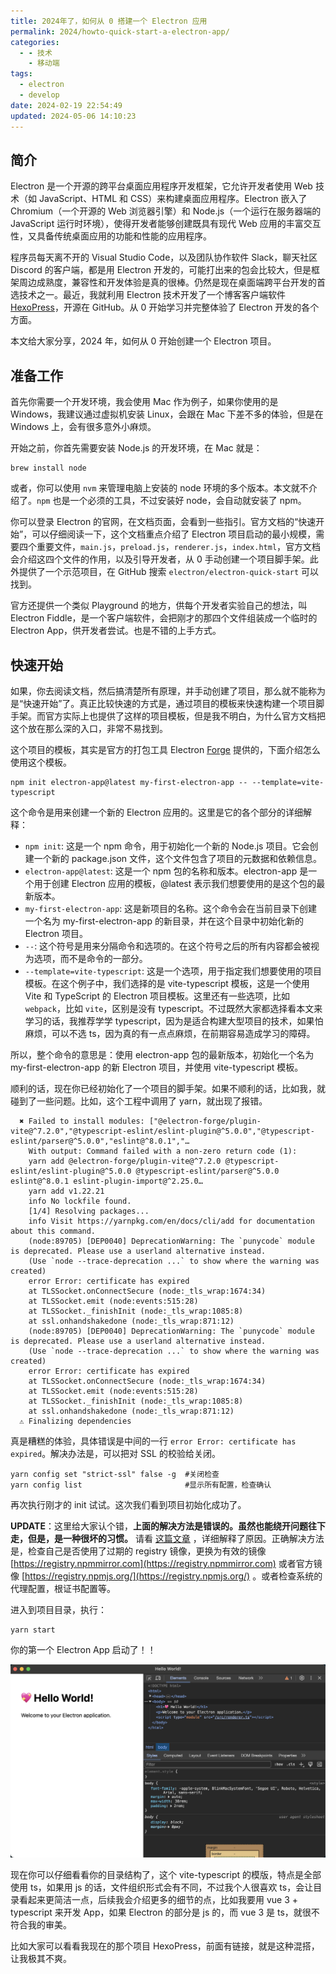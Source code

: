 ```yaml
---
title: 2024年了，如何从 0 搭建一个 Electron 应用
permalink: 2024/howto-quick-start-a-electron-app/
categories:
  - - 技术
    - 移动端
tags:
  - electron
  - develop
date: 2024-02-19 22:54:49
updated: 2024-05-06 14:10:23
---
```

## 简介

Electron 是一个开源的跨平台桌面应用程序开发框架，它允许开发者使用 Web 技术（如 JavaScript、HTML 和 CSS）来构建桌面应用程序。Electron 嵌入了 Chromium（一个开源的 Web 浏览器引擎）和 Node.js（一个运行在服务器端的 JavaScript 运行时环境），使得开发者能够创建既具有现代 Web 应用的丰富交互性，又具备传统桌面应用的功能和性能的应用程序。

程序员每天离不开的 Visual Studio Code，以及团队协作软件 Slack，聊天社区 Discord 的客户端，都是用 Electron 开发的，可能打出来的包会比较大，但是框架周边成熟度，兼容性和开发体验是真的很棒。仍然是现在桌面端跨平台开发的首选技术之一。最近，我就利用 Electron 技术开发了一个博客客户端软件 [HexoPress](https://github.com/charlestang/HexoPress)，开源在 GitHub。从 0 开始学习并完整体验了 Electron 开发的各个方面。

本文给大家分享，2024 年，如何从 0 开始创建一个 Electron 项目。

<!--more-->

## 准备工作

首先你需要一个开发环境，我会使用 Mac 作为例子，如果你使用的是 Windows，我建议通过虚拟机安装 Linux，会跟在 Mac 下差不多的体验，但是在 Windows 上，会有很多意外小麻烦。

开始之前，你首先需要安装 Node.js 的开发环境，在 Mac 就是：

```shell
brew install node
```

或者，你可以使用 `nvm` 来管理电脑上安装的 node 环境的多个版本。本文就不介绍了。`npm` 也是一个必须的工具，不过安装好 node，会自动就安装了 npm。

你可以登录 Electron 的官网，在文档页面，会看到一些指引。官方文档的“快速开始”，可以仔细阅读一下，这个文档重点介绍了 Electron 项目启动的最小规模，需要四个重要文件，`main.js`，`preload.js`，`renderer.js`，`index.html`，官方文档会介绍这四个文件的作用，以及引导开发者，从 0 手动创建一个项目脚手架。此外提供了一个示范项目，在 GitHub 搜索 `electron/electron-quick-start` 可以找到。

官方还提供一个类似 Playground 的地方，供每个开发者实验自己的想法，叫 Electron Fiddle，是一个客户端软件，会把刚才的那四个文件组装成一个临时的 Electron App，供开发者尝试。也是不错的上手方式。

## 快速开始

如果，你去阅读文档，然后搞清楚所有原理，并手动创建了项目，那么就不能称为是“快速开始”了。真正比较快速的方式是，通过项目的模板来快速构建一个项目脚手架。而官方实际上也提供了这样的项目模板，但是我不明白，为什么官方文档把这个放在那么深的入口，非常不易找到。

这个项目的模板，其实是官方的打包工具 Electron [Forge](https://www.electronforge.io/) 提供的，下面介绍怎么使用这个模板。

```shell
npm init electron-app@latest my-first-electron-app -- --template=vite-typescript
```

这个命令是用来创建一个新的 Electron 应用的。这里是它的各个部分的详细解释：

- `npm init`: 这是一个 npm 命令，用于初始化一个新的 Node.js 项目。它会创建一个新的 package.json 文件，这个文件包含了项目的元数据和依赖信息。
- `electron-app@latest`: 这是一个 npm 包的名称和版本。electron-app 是一个用于创建 Electron 应用的模板，@latest 表示我们想要使用的是这个包的最新版本。
- `my-first-electron-app`: 这是新项目的名称。这个命令会在当前目录下创建一个名为 my-first-electron-app 的新目录，并在这个目录中初始化新的 Electron 项目。
- `--`: 这个符号是用来分隔命令和选项的。在这个符号之后的所有内容都会被视为选项，而不是命令的一部分。
- `--template=vite-typescript`: 这是一个选项，用于指定我们想要使用的项目模板。在这个例子中，我们选择的是 vite-typescript 模板，这是一个使用 Vite 和 TypeScript 的 Electron 项目模板。这里还有一些选项，比如 `webpack`，比如 `vite`，区别是没有 typescript。不过既然大家都选择看本文来学习的话，我推荐学学 typescript，因为是适合构建大型项目的技术，如果怕麻烦，可以不选 ts，因为真的有一点点麻烦，在前期容易造成学习的障碍。

所以，整个命令的意思是：使用 electron-app 包的最新版本，初始化一个名为 my-first-electron-app 的新 Electron 项目，并使用 vite-typescript 模板。

顺利的话，现在你已经初始化了一个项目的脚手架。如果不顺利的话，比如我，就碰到了一些问题。比如，这个工程中调用了 yarn，就出现了报错。

```text
  ✖ Failed to install modules: ["@electron-forge/plugin-vite@^7.2.0","@typescript-eslint/eslint-plugin@^5.0.0","@typescript-eslint/parser@^5.0.0","eslint@^8.0.1","…
    With output: Command failed with a non-zero return code (1):
    yarn add @electron-forge/plugin-vite@^7.2.0 @typescript-eslint/eslint-plugin@^5.0.0 @typescript-eslint/parser@^5.0.0 eslint@^8.0.1 eslint-plugin-import@^2.25.0…
    yarn add v1.22.21
    info No lockfile found.
    [1/4] Resolving packages...
    info Visit https://yarnpkg.com/en/docs/cli/add for documentation about this command.
    (node:89705) [DEP0040] DeprecationWarning: The `punycode` module is deprecated. Please use a userland alternative instead.
    (Use `node --trace-deprecation ...` to show where the warning was created)
    error Error: certificate has expired
    at TLSSocket.onConnectSecure (node:_tls_wrap:1674:34)
    at TLSSocket.emit (node:events:515:28)
    at TLSSocket._finishInit (node:_tls_wrap:1085:8)
    at ssl.onhandshakedone (node:_tls_wrap:871:12)
    (node:89705) [DEP0040] DeprecationWarning: The `punycode` module is deprecated. Please use a userland alternative instead.
    (Use `node --trace-deprecation ...` to show where the warning was created)
    error Error: certificate has expired
    at TLSSocket.onConnectSecure (node:_tls_wrap:1674:34)
    at TLSSocket.emit (node:events:515:28)
    at TLSSocket._finishInit (node:_tls_wrap:1085:8)
    at ssl.onhandshakedone (node:_tls_wrap:871:12)
  ⚠ Finalizing dependencies
```

真是糟糕的体验，具体错误是中间的一行 `error Error: certificate has expired`。解决办法是，可以把对 SSL 的校验给关闭。

```shell
yarn config set "strict-ssl" false -g  #关闭检查
yarn config list                       #显示所有配置，检查确认
```

再次执行刚才的 init 试试。这次我们看到项目初始化成功了。

**UPDATE**：这里给大家认个错，**上面的解决方法是错误的。虽然也能绕开问题往下走，但是，是一种很坏的习惯。** 请看 [这篇文章](/2024/why-certificate-error-using-npm/) ，详细解释了原因。正确解决方法是，检查自己是否使用了过期的 registry 镜像，更换为有效的镜像 [https://registry.npmmirror.com](https://registry.npmmirror.com) 或者官方镜像 [https://registry.npmjs.org/](https://registry.npmjs.org/) 。或者检查系统的代理配置，根证书配置等。

进入到项目目录，执行：

```shell
yarn start
```

你的第一个 Electron App 启动了！！


![启动界面](../../images/2024/02/electron-screenshot.png)


现在你可以仔细看看你的目录结构了，这个 vite-typescript 的模版，特点是全部使用 ts，如果用 js 的话，文件组织形式会有不同，不过我个人很喜欢 ts，会让目录看起来更简洁一点，后续我会介绍更多的细节的点，比如我要用 vue 3 + typescript 来开发 App，如果 Electron 的部分是 js 的，而 vue 3 是 ts，就很不符合我的审美。

比如大家可以看看我现在的那个项目 HexoPress，前面有链接，就是这种混搭，让我极其不爽。
